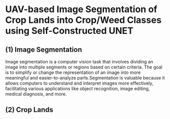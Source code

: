 # UAV-based Image Segmentation of Crop Lands into Crop/Weed Classes using Self-Constructed UNET
## (1) Image Segmentation

Image segmentation is a computer vision task that involves dividing an image into multiple segments or regions based on certain criteria. 
The goal is to simplify or change the representation of an image into more meaningful and easier-to-analyze parts.Segmentation is valuable because 
it allows computers to understand and interpret images more effectively, facilitating various applications like object recognition, image editing, medical diagnosis, and more.

## (2) Crop Lands

